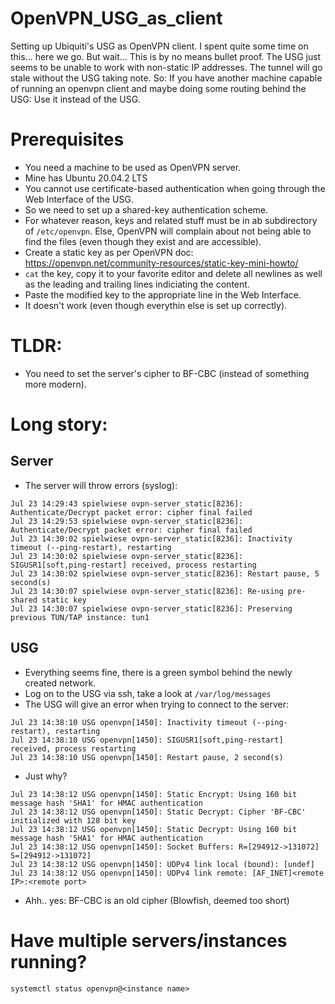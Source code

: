 # OpenVPN_USG_as_client
Setting up Ubiquiti's USG as OpenVPN client.
I spent quite some time on this... here we go.
But wait... 
This is by no means bullet proof. The USG just seems to be unable to work with non-static IP addresses. The tunnel will go stale without the USG taking note. 
So: If you have another machine capable of running an openvpn client and maybe doing some routing behind the USG: Use it instead of the USG.

# Prerequisites
- You need a machine to be used as OpenVPN server.
- Mine has Ubuntu 20.04.2 LTS
- You cannot use certificate-based authentication when going through the Web Interface of the USG.
- So we need to set up a shared-key authentication scheme.
- For whatever reason, keys and related stuff must be in ab subdirectory of `/etc/openvpn`. Else, OpenVPN will complain about not being able to find the files (even though they exist and are accessible).
- Create a static key as per OpenVPN doc: https://openvpn.net/community-resources/static-key-mini-howto/
- `cat` the key, copy it to your favorite editor and delete all newlines as well as the leading and trailing lines indiciating the content.
- Paste the modified key to the appropriate line in the Web Interface.
- It doesn't work (even though everythin else is set up correctly).

# TLDR:
- You need to set the server's cipher to BF-CBC (instead of something more modern).

# Long story:

## Server
- The server will throw errors (syslog):
```
Jul 23 14:29:43 spielwiese ovpn-server_static[8236]: Authenticate/Decrypt packet error: cipher final failed                                                      
Jul 23 14:29:53 spielwiese ovpn-server_static[8236]: Authenticate/Decrypt packet error: cipher final failed                                                      
Jul 23 14:30:02 spielwiese ovpn-server_static[8236]: Inactivity timeout (--ping-restart), restarting                                                             
Jul 23 14:30:02 spielwiese ovpn-server_static[8236]: SIGUSR1[soft,ping-restart] received, process restarting                                                     
Jul 23 14:30:02 spielwiese ovpn-server_static[8236]: Restart pause, 5 second(s)                                                                                  
Jul 23 14:30:07 spielwiese ovpn-server_static[8236]: Re-using pre-shared static key                                                                              
Jul 23 14:30:07 spielwiese ovpn-server_static[8236]: Preserving previous TUN/TAP instance: tun1  
```


## USG
- Everything seems fine, there is a green symbol behind the newly created network.
- Log on to the USG via ssh, take a look at `/var/log/messages`
- The USG will give an error when trying to connect to the server:
```
Jul 23 14:38:10 USG openvpn[1450]: Inactivity timeout (--ping-restart), restarting                                      
Jul 23 14:38:10 USG openvpn[1450]: SIGUSR1[soft,ping-restart] received, process restarting                             
Jul 23 14:38:10 USG openvpn[1450]: Restart pause, 2 second(s)             
```

- Just why?
```Jul 23 14:38:12 USG openvpn[1450]: Static Encrypt: Cipher 'BF-CBC' initialized with 128 bit key                         
Jul 23 14:38:12 USG openvpn[1450]: Static Encrypt: Using 160 bit message hash 'SHA1' for HMAC authentication            
Jul 23 14:38:12 USG openvpn[1450]: Static Decrypt: Cipher 'BF-CBC' initialized with 128 bit key                         
Jul 23 14:38:12 USG openvpn[1450]: Static Decrypt: Using 160 bit message hash 'SHA1' for HMAC authentication           
Jul 23 14:38:12 USG openvpn[1450]: Socket Buffers: R=[294912->131072] S=[294912->131072]                                
Jul 23 14:38:12 USG openvpn[1450]: UDPv4 link local (bound): [undef]                                                    
Jul 23 14:38:12 USG openvpn[1450]: UDPv4 link remote: [AF_INET]<remote IP>:<remote port>
```

- Ahh.. yes: BF-CBC is an old cipher (Blowfish, deemed too short)

# Have multiple servers/instances running?
`systemctl status openvpn@<instance name>`
